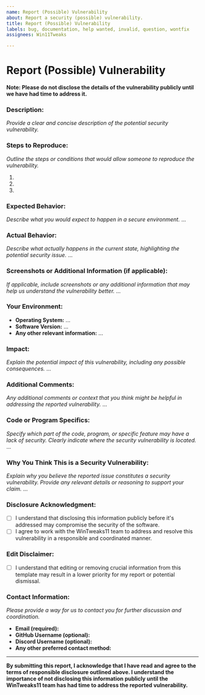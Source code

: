 ```yaml
---
name: Report (Possible) Vulnerability
about: Report a security (possible) vulnerability.
title: Report (Possible) Vulnerability
labels: bug, documentation, help wanted, invalid, question, wontfix
assignees: Win11Tweaks

---
```


# Report (Possible) Vulnerability

**Note: Please do not disclose the details of the vulnerability publicly until we have had time to address it.**

### Description:
_Provide a clear and concise description of the potential security vulnerability._

### Steps to Reproduce:
_Outline the steps or conditions that would allow someone to reproduce the vulnerability._

1. 
2. 
3. 

### Expected Behavior:
_Describe what you would expect to happen in a secure environment._
     ...

### Actual Behavior:
_Describe what actually happens in the current state, highlighting the potential security issue._
     ...

### Screenshots or Additional Information (if applicable):
_If applicable, include screenshots or any additional information that may help us understand the vulnerability better._
     ...

### Your Environment:

- **Operating System:**
     ...
- **Software Version:**
     ...
- **Any other relevant information:**
     ...

### Impact:
_Explain the potential impact of this vulnerability, including any possible consequences._
     ...

### Additional Comments:
_Any additional comments or context that you think might be helpful in addressing the reported vulnerability._
     ...

### Code or Program Specifics:
_Specify which part of the code, program, or specific feature may have a lack of security. Clearly indicate where the security vulnerability is located._
     ...

### Why You Think This is a Security Vulnerability:
_Explain why you believe the reported issue constitutes a security vulnerability. Provide any relevant details or reasoning to support your claim._
     ...

### Disclosure Acknowledgment:

- [ ] I understand that disclosing this information publicly before it's addressed may compromise the security of the software.
- [ ] I agree to work with the WinTweaks11 team to address and resolve this vulnerability in a responsible and coordinated manner.

### Edit Disclaimer:

- [ ] I understand that editing or removing crucial information from this template may result in a lower priority for my report or potential dismissal.

### Contact Information:
_Please provide a way for us to contact you for further discussion and coordination._

- **Email (required):**
- **GitHub Username (optional):**
- **Discord Username (optional):**
- **Any other preferred contact method:**

---

**By submitting this report, I acknowledge that I have read and agree to the terms of responsible disclosure outlined above. I understand the importance of not disclosing this information publicly until the WinTweaks11 team has had time to address the reported vulnerability.**
